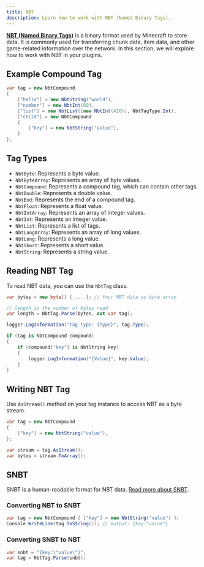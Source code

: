 ```yaml
---
title: NBT
description: Learn how to work with NBT (Named Binary Tags).
---
```


[**NBT (Named Binary Tags)**](https://minecraft.wiki/w/NBT_format) is a binary format used by Minecraft to store data. It is commonly used for transferring chunk data, item data, and other game-related information over the network. In this section, we will explore how to work with NBT in your plugins.

## Example Compound Tag
```csharp
var tag = new NbtCompound
{
    ["hello"] = new NbtString("world"),
    ["number"] = new NbtInt(69),
    ["list"] = new NbtList([new NbtInt(420)], NbtTagType.Int),
    ["child"] = new NbtCompound
    {
        ["key"] = new NbtString("value"),
    }
};
```

## Tag Types
- `NbtByte`: Represents a byte value.
- `NbtByteArray`: Represents an array of byte values.
- `NbtCompound`: Represents a compound tag, which can contain other tags.
- `NbtDouble`: Represents a double value.
- `NbtEnd`: Represents the end of a compound tag.
- `NbtFloat`: Represents a float value.
- `NbtIntArray`: Represents an array of integer values.
- `NbtInt`: Represents an integer value.
- `NbtList`: Represents a list of tags.
- `NbtLongArray`: Represents an array of long values.
- `NbtLong`: Represents a long value.
- `NbtShort`: Represents a short value.
- `NbtString`: Represents a string value.

## Reading NBT Tag
To read NBT data, you can use the `NbtTag` class.
```csharp
var bytes = new byte[] { ... }; // Your NBT data as byte array

// length is the number of bytes read
var length = NbtTag.Parse(bytes, out var tag);

logger.LogInformation("Tag type: {Type}", tag.Type);

if (tag is NbtCompound compound)
{
    if (compound["key"] is NbtString key)
    {
        logger.LogInformation("{Value}", key.Value);
    }
}
```

## Writing NBT Tag
Use `AsStream()` method on your tag instance to access NBT as a byte stream.
```csharp
var tag = new NbtCompound
{
    ["key"] = new NbtString("value"),
};

var stream = tag.AsStream();
var bytes = stream.ToArray();
```

## SNBT
SNBT is a human-readable format for NBT data.
[Read more about SNBT](https://minecraft.wiki/w/NBT_format#SNBT_format).

### Converting NBT to SNBT
```csharp
var tag = new NbtCompound { ["key"] = new NbtString("value") };
Console.WriteLine(tag.ToString()); // Output: {key:"value"}
```

### Converting SNBT to NBT
```csharp
var snbt = "{key:\"value\"}";
var tag = NbtTag.Parse(snbt);
```
